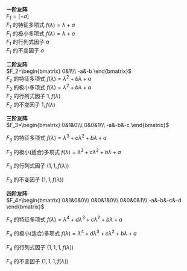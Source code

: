 **一阶友阵**  
$F_1=[-a]$  
$F_1$ 的特征多项式 $f(\lambda)=\lambda+a$  
$F_1$ 的极小多项式 $f(\lambda)=\lambda+a$  
$F_1$ 的行列式因子 $a$  
$F_1$ 的不变因子 $a$  
  
**二阶友阵**  
$F_2=\begin{bmatrix}  
0&1\\\  
-a&-b  
\end{bmatrix}$  
$F_2$ 的特征多项式 $f(\lambda)=\lambda^2+b\lambda+a$  
$F_2$ 的极小多项式 $f(\lambda)=\lambda^2+b\lambda+a$  
$F_2$ 的行列式因子 $1,f(\lambda)$  
$F_2$ 的不变因子 $1,f(\lambda)$  
  
**三阶友阵**  
$F_3=\begin{bmatrix}  
0&1&0\\\  
0&0&1\\\  
-a&-b&-c  
\end{bmatrix}$  
  
$F_3$ 的特征多项式 $f(\lambda)=\lambda^3+c\lambda^2+b\lambda+a$  
  
$F_3$ 的极小(适合)多项式 $f(\lambda)=\lambda^3+c\lambda^2+b\lambda+a$  
  
$F_3$ 的行列式因子 $(1,1,f(\lambda))$  
  
$F_3$ 的不变因子 $(1,1,f(\lambda))$  
  
**四阶友阵**  
$F_4=\begin{bmatrix}  
0&1&0&0\\\  
0&0&1&0\\\  
0&0&0&1\\\  
-a&-b&-c&-d  
\end{bmatrix}$  
  
$F_4$ 的特征多项式 $f(\lambda)=\lambda^4+d\lambda^3+c\lambda^2+b\lambda+a$  
  
$F_4$ 的极小(适合)多项式 $f(\lambda)=\lambda^4+d\lambda^3+c\lambda^2+b\lambda+a$  
  
$F_4$ 的行列式因子 $(1,1,1,f(\lambda))$  
  
$F_4$ 的不变因子 $(1,1,1,f(\lambda))$  
